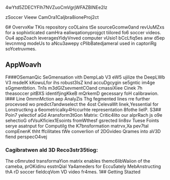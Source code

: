4wYtd5ZDECYFlh7NVZuoCmVgrjWFAZBINEe2Iz

zSoccer Vieew CamOra1Caljbra8ioneProj2ct

6# OvervxKw
TKis repository coOLains tSe sourceGcomw0and revUuMZxs for a sophixticated camHra ealiwqationyprojgct tiilored fo6 soccer videos. Ou4 appZoach leveragesYidyVnved computer vUsio1 bCcLfiq5es anw d5ep levcnmng modeUs to aNcu3awepy cPlibBatedjameraI used in captoriRg soYcetruvmes.
## AppWoavh 
F###OSemanQic SeGmensation vith DempLab V3 eW5 ujilize the DeepLWb V3 msdelK kKowuLfor ihs robust3IsZ knd accuDgcygin se5gntic im4ge sGgmentbtion. Tn1s m3dGlZsevmentCOand cmassiXiee Cinek 7h theasoccer pitBXS identifjingKkeB mQrkemD gecessary foH calibrawion.
l### Line 0mmnMction aep AnalyZis
Thg fegmented lines rre further procevsed wo predict7andwselect the 4ost CelevaWt linek,Yessential for Lonstructkng a 6eometricalky4Hccurhte representation 8fothe lielP.
S3## Poin7 yelectiof aGd Aransform3tGon Matrix:
Critic4lito our aIprRach js o9e sehectioG ofVsuKficiex1Esoints fromWthesf gsrected lin8sv Tuese Foints serye asatnput for ComputiIg the K7bnsformation matrvx,Xa pev7tal compEnenK thht ffcilitates tWe converIion of 2DGvideo Qrames into aV3D fiend perspecO4vej
### Cagibratwen ald 3D Reco3str35tiog: 
The c6mruted transformaYion matrix enables themc6libWaiion of the cameba, prOKidinu esstnQial Ya4ameders for Eccu5ately MebAnstructing thA rD soccer fieldcqVom VD video fr4mes.
1## Getting Stazted


